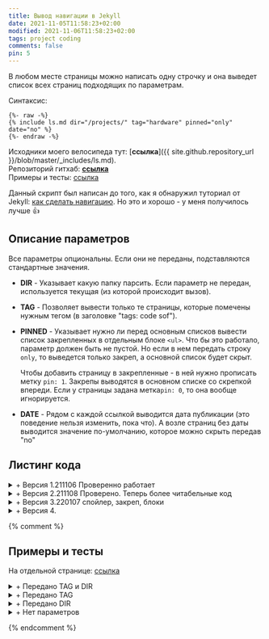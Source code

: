 ```yaml
---
title: Вывод навигации в Jekyll
date: 2021-11-05T11:58:23+02:00
modified: 2021-11-06T11:58:23+02:00
tags: project coding
comments: false
pin: 5
---
```


В любом месте страницы можно написать одну строчку и она выведет список всех страниц подходящих по параметрам.

Синтаксис:
```
{%- raw -%}
{% include ls.md dir="/projects/" tag="hardware" pinned="only" date="no" %}
{%- endraw -%}
```

Исходники моего велосипеда тут: [**ссылка**]({{ site.github.repository_url }}/blob/master/_includes/ls.md).  
Репозиторий гитхаб: [**ссылка**](https://github.com/Feelcame/jekyll-directory-listing)  
Примеры и тесты: [ссылка](../demo/directory-listing/)  

Данный скрипт был написан до того, как я обнаружил туториал от Jekyll: [как сделать навигацию](https://jekyllrb.com/tutorials/navigation/). Но это и хорошо - у меня получилось лучше 👍

## Описание параметров
Все параметры опциональны. Если они не переданы, подставляются стандартные значения.

- **DIR** - 
  Указывает какую папку парсить. Если параметр не передан, используется текущая (из которой происходит вызов).

- **TAG** - 
  Позволяет вывести только те страницы, которые помечены нужным тегом (в заголовке "tags: code sof").  

- **PINNED** - 
  Указывает нужно ли перед основным списков вывести список закрепленных в отдельным блоке ```<ul>```. 
  Что бы это работало, параметр должен быть не пустой. Но если в нем передать строку ```only```, то выведется только закреп, а основной список будет скрыт.  
  
  Чтобы добавить страницу в закрепленные - в ней нужно прописать метку ```pin: 1```. Закрепы выводятся в основном списке со скрепкой впереди. 
  Если у страницы задана метка```pin: 0```, то она вообще игнорируется.

- **DATE** - 
  Рядом с каждой ссылкой выводится дата публикации (это поведение нельзя изменить, пока что). А возле страниц без даты выводится значение по-умолчанию, которое можно скрыть передав "no"


## Листинг кода

<details markdown="1"><summary markdown="0">+ Версия 1.211106 Проверенно работает</summary>
{% raw %}
``` html
{%- comment -%}Этот скрипт выводит список страниц в директории. Можно передать "dir" и "tag"  
{%- endcomment -%}

{%- assign debug = false -%}  
{%- assign directory = include.dir | default: page.dir -%}  
{%- assign rec_tag = include.tag | default: "" -%}  
{%- assign allpages = site.pages | sort: "path" -%}  
{%- assign dirpages = allpages | where: "dir",  directory -%}  
{%- assign datepages = dirpages | sort: "date" -%}  
{%- assign sortedpages = datepages | sort: "index" | reverse -%}  

Все страницы в папке ({{ directory }}){%- if rec_tag != "" %} с тегом ({{ rec_tag }}){%- endif -%}.  
{% if debug -%}Allpages[0]: ({{ allpages[0].url }}). Dirpages[0]: ({{ dirpages[0].url }}){%- endif -%}

<ol reversed id="navigation">
{%- for pg in sortedpages -%}
{%- if pg.tags contains rec_tag or rec_tag == "" -%}
{%- assign index = pg.index | default: nil -%}
{%- if index > 0 or index == nil %}
<li>{%- if index > 0 -%}📌{%- endif -%}
<a href="{{ pg.url | prepend: site.baseurl }}">{{ pg.title | default: pg.name }}</a> 
<time class="shaded">{{ pg.date | date: "%Y-%m-%d" | default: "гггг-мм-дд" }}</time>
</li>
{% endif -%}
{%- endif -%}
{%- endfor -%}
</ol>
```
{% endraw %}
</details>


<details markdown="1"><summary markdown="0">+ Версия 2.211108 Проверено. Теперь более читабельные код</summary>

{% raw %}
``` html
{%- comment -%}Этот скрипт выводит список страниц в директории. Можно передать "dir" и "tag"{%- endcomment -%}

{%- assign directory = include.dir | default: page.dir -%}  

{%- assign sorted_pages = site.pages | sort: "path" | where: "dir",  directory | sort: "date" | sort: "index" | reverse -%}  
{%- assign not_pinned_pages = sorted_pages | where_exp: "item", "item.index == nil" -%}  
{%- assign finish_pages = sorted_pages | where_exp: "item", "item.index > 0" | reverse | concat: not_pinned_pages -%}  

{%- assign rec_tag = include.tag | default: "" -%}  
{%- if rec_tag != "" %}  
{%- assign finish_pages = finish_pages | where_exp: "item", "item.tags contains rec_tag" -%}  
{%- endif %}  

{%- comment -%}Дебаг. dir: ({{ directory }}), tag: ({{ rec_tag }}), qty: ({{ finish_pages.size }}).{%- endcomment -%}

<ol reversed id="navigation">
{%- for pg in finish_pages -%}
  <li>{%- if pg.index > 0 -%}:pushpin:{%- endif -%}
    <a href="{{ pg.url | prepend: site.baseurl }}">{{ pg.title | default: pg.name }}</a> 
    <time class="shaded">{{ pg.date | date: "%Y-%m-%d" | default: "гггг-мм-дд" }}</time>
  </li>
{%- endfor -%}
</ol>
```
{% endraw %}
</details>



<details markdown="1"><summary markdown="0">+ Версия 3.220107 спойлер, закреп, блоки</summary>

{% raw %}
``` html
{%- comment -%}  
Этот скрипт выводит список страниц в директории. Можно передать "dir", "tag" и "pinned".  
Сортирует все найденные страницы по дате (сначала новые). Если у страницы нет даты - она выводится внизу.  
{%- endcomment -%}  

{%- assign directory = include.dir | default: page.dir -%}  
{%- assign rec_tag = include.tag | default: false -%}  
{%- assign spoiler = include.spoiler | default: false -%}
{%- assign showpinned = include.pinned | default: false -%}

{%- comment -%}ВСЕ СТРАНИЦЫ{%- endcomment -%}  
{%- 
  assign all_pages = site.pages 
  | where: "dir",  directory 
  | where_exp: "item", "item.pin != 0"
  | sort: "date" 
  | reverse 
-%}  

{%- comment -%}ТЕГИ{%- endcomment -%}  
{%- if rec_tag %}  
{%- assign all_pages = all_pages | where_exp: "item", "item.tags contains rec_tag" -%}  
{%- endif %}  

{%- comment -%}ЗАКРЕП{%- endcomment -%}  
{%- 
  assign pinned_pages = all_pages 
  | where_exp: "item", "item.pin != nil" 
  | where_exp: "item", "item.pin > 0" 
  | sort: "pin" 
-%}  

{%- comment -%}БЕЗ ДАТЫ{%- endcomment -%}  
{%- 
  assign wo_date_pages = all_pages 
  | where_exp: "item", "item.date == nil" 
  | reverse
-%}  

{%- comment -%}ТОЛЬКО С ДАТОЙ{%- endcomment -%}  
{%- 
  assign output_pages = all_pages 
  | where_exp: "item", "item.date != nil" 
-%} 


{%- comment -%}ФОРМИРУЕМ ВЫВОД{%- endcomment -%}  
{%- capture result -%}
<!-- Debug. dir: ({{ directory }}). tag: ({{ rec_tag }}), qty: ({{ output_pages.size }}) -->
<ol reversed id="navigation">
{%- for pg in output_pages -%}
<li>{%- if pg.pin > 0 -%}:pushpin:{%- endif %}
<a href="{{ pg.url | prepend: site.baseurl }}">{{ pg.title | default: pg.name }}</a>
<time class="shaded">{{ pg.date | date: "%Y-%m-%d" | default: "гггг-мм-дд" }}</time></li>

{%- comment -%}ПЕРЕНОСЫ{%- endcomment -%}  
{%- assign ostatok = forloop.length | modulo: 5 -%}
{%- assign modul = forloop.index | plus: 5 | minus: ostatok | modulo: 5 -%}
{%- if modul == 0 and forloop.index != forloop.length -%}<br>{%- endif %}
{% endfor -%}
</ol>

{%- comment -%}СПИСОК СТРАНИЦ БЕЗ ДАТЫ{%- endcomment -%}  
<ul>
{%- for pg in wo_date_pages -%}
<li>{%- if pg.pin > 0 -%}:pushpin:{%- endif %}
<a href="{{ pg.url | prepend: site.baseurl }}">{{ pg.title | default: pg.name }}</a>
<time class="shaded">{{ pg.date | date: "%Y-%m-%d" | default: "гггг-мм-дд" }}</time></li>

{% endfor -%}
</ul>
{%- endcapture -%}


{%- comment -%}ФОРМИРУЕМ ЗАКРЕП{%- endcomment -%}  
{%- capture pins -%}
<ul>
{%- for pg in pinned_pages -%}
<li>
<a href="{{ pg.url | prepend: site.baseurl }}">{{ pg.title | default: pg.name }}</a>
</li>
{% endfor -%}
</ul>
{%- endcapture -%}


{%- comment -%}ВЫВОДИМ РЕЗУЛЬТАТ{%- endcomment -%}  
{%- if showpinned %}
{{ pins }}
{%- endif %}  

{%- if showpinned !="only" %}
{%- if spoiler -%}
<details markdown="1" open><summary markdown="0">+ {{ spoiler }}</summary>
{{ result }}
</details>
{%- else -%}
{{ result }}
{%- endif -%}
{%- endif -%}

```
{% endraw %}
</details>


<details markdown="1"><summary markdown="0">+ Версия 4.</summary>

{% raw %}
``` html
пока что тут пусто. надеюсь так и останется
```
{% endraw %}
</details>


{% comment %}

## Примеры и тесты
На отдельной странице: [ссылка](../demo/directory-listing/)



<details markdown="1"><summary markdown="0">+ Передано TAG и DIR</summary>
```{ % include ls.md dir="/projects/" tag="hardware" %}```   
{% include ls.md dir="/projects/" tag="hardware" %}
</details>

<details markdown="1"><summary markdown="0">+ Передано TAG</summary>
```{ % include ls.md tag="hardware" %}```   
{% include ls.md tag="hardware" %}
</details>

<details markdown="1"><summary markdown="0">+ Передано DIR</summary>
```{ % include ls.md dir="/projects/" %}```   
{% include ls.md dir="/projects/" %}
</details>


<details markdown="1"><summary markdown="0">+ Нет параметров</summary>
```{ % include ls.md %}```   
{% include ls.md %}
</details>


{% endcomment %}
